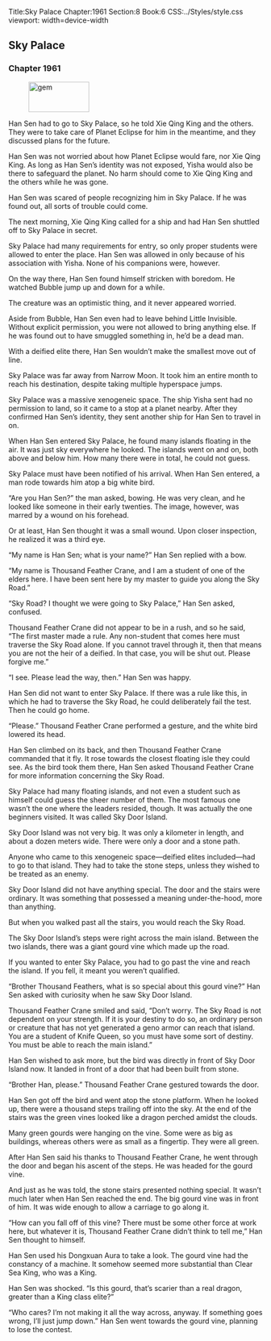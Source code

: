 Title:Sky Palace 
Chapter:1961 
Section:8 
Book:6 
CSS:../Styles/style.css 
viewport: width=device-width
  
## Sky Palace
### Chapter 1961
  
<figure>
	<img src="../Images/gem.gif" alt="gem" id="gem" width="120" height="60" />
</figure>
  

  
Han Sen had to go to Sky Palace, so he told Xie Qing King and the others. They were to take care of Planet Eclipse for him in the meantime, and they discussed plans for the future.

Han Sen was not worried about how Planet Eclipse would fare, nor Xie Qing King. As long as Han Sen’s identity was not exposed, Yisha would also be there to safeguard the planet. No harm should come to Xie Qing King and the others while he was gone.

Han Sen was scared of people recognizing him in Sky Palace. If he was found out, all sorts of trouble could come.

The next morning, Xie Qing King called for a ship and had Han Sen shuttled off to Sky Palace in secret.

Sky Palace had many requirements for entry, so only proper students were allowed to enter the place. Han Sen was allowed in only because of his association with Yisha. None of his companions were, however.

On the way there, Han Sen found himself stricken with boredom. He watched Bubble jump up and down for a while.

The creature was an optimistic thing, and it never appeared worried.

Aside from Bubble, Han Sen even had to leave behind Little Invisible. Without explicit permission, you were not allowed to bring anything else. If he was found out to have smuggled something in, he’d be a dead man.

With a deified elite there, Han Sen wouldn’t make the smallest move out of line.

Sky Palace was far away from Narrow Moon. It took him an entire month to reach his destination, despite taking multiple hyperspace jumps.

Sky Palace was a massive xenogeneic space. The ship Yisha sent had no permission to land, so it came to a stop at a planet nearby. After they confirmed Han Sen’s identity, they sent another ship for Han Sen to travel in on.

When Han Sen entered Sky Palace, he found many islands floating in the air. It was just sky everywhere he looked. The islands went on and on, both above and below him. How many there were in total, he could not guess.

Sky Palace must have been notified of his arrival. When Han Sen entered, a man rode towards him atop a big white bird.

“Are you Han Sen?” the man asked, bowing. He was very clean, and he looked like someone in their early twenties. The image, however, was marred by a wound on his forehead.

Or at least, Han Sen thought it was a small wound. Upon closer inspection, he realized it was a third eye.

“My name is Han Sen; what is your name?” Han Sen replied with a bow.

“My name is Thousand Feather Crane, and I am a student of one of the elders here. I have been sent here by my master to guide you along the Sky Road.”

“Sky Road? I thought we were going to Sky Palace,” Han Sen asked, confused.

Thousand Feather Crane did not appear to be in a rush, and so he said, “The first master made a rule. Any non-student that comes here must traverse the Sky Road alone. If you cannot travel through it, then that means you are not the heir of a deified. In that case, you will be shut out. Please forgive me.”

“I see. Please lead the way, then.” Han Sen was happy.

Han Sen did not want to enter Sky Palace. If there was a rule like this, in which he had to traverse the Sky Road, he could deliberately fail the test. Then he could go home.

“Please.” Thousand Feather Crane performed a gesture, and the white bird lowered its head.

Han Sen climbed on its back, and then Thousand Feather Crane commanded that it fly. It rose towards the closest floating isle they could see. As the bird took them there, Han Sen asked Thousand Feather Crane for more information concerning the Sky Road.

Sky Palace had many floating islands, and not even a student such as himself could guess the sheer number of them. The most famous one wasn’t the one where the leaders resided, though. It was actually the one beginners visited. It was called Sky Door Island.

Sky Door Island was not very big. It was only a kilometer in length, and about a dozen meters wide. There were only a door and a stone path.

Anyone who came to this xenogeneic space—deified elites included—had to go to that island. They had to take the stone steps, unless they wished to be treated as an enemy.

Sky Door Island did not have anything special. The door and the stairs were ordinary. It was something that possessed a meaning under-the-hood, more than anything.

But when you walked past all the stairs, you would reach the Sky Road.

The Sky Door Island’s steps were right across the main island. Between the two islands, there was a giant gourd vine which made up the road.

If you wanted to enter Sky Palace, you had to go past the vine and reach the island. If you fell, it meant you weren’t qualified.

“Brother Thousand Feathers, what is so special about this gourd vine?” Han Sen asked with curiosity when he saw Sky Door Island.

Thousand Feather Crane smiled and said, “Don’t worry. The Sky Road is not dependent on your strength. If it is your destiny to do so, an ordinary person or creature that has not yet generated a geno armor can reach that island. You are a student of Knife Queen, so you must have some sort of destiny. You must be able to reach the main island.”

Han Sen wished to ask more, but the bird was directly in front of Sky Door Island now. It landed in front of a door that had been built from stone.

“Brother Han, please.” Thousand Feather Crane gestured towards the door.

Han Sen got off the bird and went atop the stone platform. When he looked up, there were a thousand steps trailing off into the sky. At the end of the stairs was the green vines looked like a dragon perched amidst the clouds.

Many green gourds were hanging on the vine. Some were as big as buildings, whereas others were as small as a fingertip. They were all green.

After Han Sen said his thanks to Thousand Feather Crane, he went through the door and began his ascent of the steps. He was headed for the gourd vine.

And just as he was told, the stone stairs presented nothing special. It wasn’t much later when Han Sen reached the end. The big gourd vine was in front of him. It was wide enough to allow a carriage to go along it.

“How can you fall off of this vine? There must be some other force at work here, but whatever it is, Thousand Feather Crane didn’t think to tell me,” Han Sen thought to himself.

Han Sen used his Dongxuan Aura to take a look. The gourd vine had the constancy of a machine. It somehow seemed more substantial than Clear Sea King, who was a King.

Han Sen was shocked. “Is this gourd, that’s scarier than a real dragon, greater than a King class elite?”

“Who cares? I’m not making it all the way across, anyway. If something goes wrong, I’ll just jump down.” Han Sen went towards the gourd vine, planning to lose the contest.